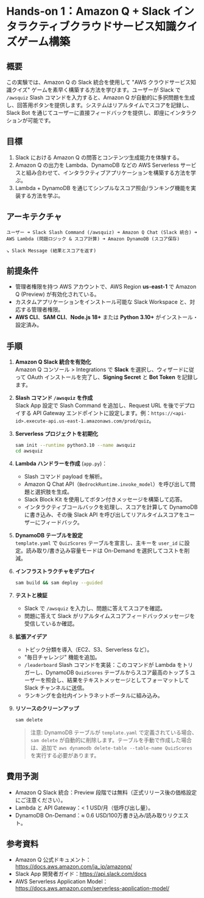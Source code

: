 # Hands-on 1：Amazon Q + Slack インタラクティブクラウドサービス知識クイズゲーム構築

## 概要
この実験では、Amazon Q の Slack 統合を使用して "AWS クラウドサービス知識クイズ" ゲームを素早く構築する方法を学びます。ユーザーが Slack で `/awsquiz` Slash コマンドを入力すると、Amazon Q が自動的に多択問題を生成し、回答用ボタンを提供します。システムはリアルタイムでスコアを記録し、Slack Bot を通じてユーザーに直接フィードバックを提供し、即座にインタラクションが可能です。

## 目標
1. Slack における Amazon Q の問答とコンテンツ生成能力を体験する。
2. Amazon Q の出力を Lambda、DynamoDB などの AWS Serverless サービスと組み合わせて、インタラクティブアプリケーションを構築する方法を学ぶ。
3. Lambda + DynamoDB を通じてシンプルなスコア照会/ランキング機能を実装する方法を学ぶ。

## アーキテクチャ
```
ユーザー ➜ Slack Slash Command (/awsquiz) ➜ Amazon Q Chat (Slack 統合) ➜ AWS Lambda (問題ロジック & スコア計算) ➜ Amazon DynamoDB (スコア保存)
                                                                                    ↘ Slack Message (結果とスコアを返す)
```

## 前提条件
- 管理者権限を持つ AWS アカウントで、AWS Region **us-east-1** で Amazon Q (Preview) が有効化されている。
- カスタムアプリケーションをインストール可能な Slack Workspace と、対応する管理者権限。
- **AWS CLI**、**SAM CLI**、**Node.js 18+** または **Python 3.10+** がインストール・設定済み。

## 手順
1. **Amazon Q Slack 統合を有効化**  
   Amazon Q コンソール > Integrations で **Slack** を選択し、ウィザードに従って OAuth インストールを完了し、**Signing Secret** と **Bot Token** を記録します。

2. **Slash コマンド `/awsquiz` を作成**  
   Slack App 設定で Slash Command を追加し、Request URL を後でデプロイする API Gateway エンドポイントに設定します。例：`https://<api-id>.execute-api.us-east-1.amazonaws.com/prod/quiz`。

3. **Serverless プロジェクトを初期化**  
   ```bash
   sam init --runtime python3.10 --name awsquiz
   cd awsquiz
   ```

4. **Lambda ハンドラーを作成** (`app.py`)：
   - Slash コマンド payload を解析。
   - Amazon Q Chat API（`BedrockRuntime.invoke_model`）を呼び出して問題と選択肢を生成。
   - Slack Block Kit を使用してボタン付きメッセージを構築して応答。
   - インタラクティブコールバックを処理し、スコアを計算して DynamoDB に書き込み、その後 Slack API を呼び出してリアルタイムスコアをユーザーにフィードバック。

5. **DynamoDB テーブルを設定**  
   `template.yaml` で `QuizScores` テーブルを宣言し、主キーを `user_id` に設定。読み取り/書き込み容量モードは On-Demand を選択してコストを削減。

6. **インフラストラクチャをデプロイ**  
   ```bash
   sam build && sam deploy --guided
   ```

7. **テストと検証**  
   - Slack で `/awsquiz` を入力し、問題に答えてスコアを確認。
   - 問題に答えて Slack がリアルタイムスコアフィードバックメッセージを受信しているか確認。

8. **拡張アイデア**  
   - トピック分類を導入（EC2、S3、Serverless など）。  
   - "毎日チャレンジ" 機能を追加。  
   - `/leaderboard` Slash コマンドを実装：このコマンドが Lambda をトリガーし、DynamoDB `QuizScores` テーブルからスコア最高のトップ 5 ユーザーを照会し、結果をテキストメッセージとしてフォーマットして Slack チャンネルに送信。
   - ランキングを会社内イントラネットポータルに組み込み。

9. **リソースのクリーンアップ**  
    ```bash
    sam delete
    ```
    > 注意: DynamoDB テーブルが `template.yaml` で定義されている場合、`sam delete` が自動的に削除します。テーブルを手動で作成した場合は、追加で `aws dynamodb delete-table --table-name QuizScores` を実行する必要があります。

## 費用予測
- Amazon Q Slack 統合：Preview 段階では無料（正式リリース後の価格設定にご注意ください）。  
- Lambda と API Gateway：< 1 USD/月（低呼び出し量）。  
- DynamoDB On-Demand：≈ 0.6 USD/100万書き込み/読み取りリクエスト。  

## 参考資料
- Amazon Q 公式ドキュメント：<https://docs.aws.amazon.com/ja_jp/amazonq/>  
- Slack App 開発者ガイド：<https://api.slack.com/docs>  
- AWS Serverless Application Model：<https://docs.aws.amazon.com/serverless-application-model/>